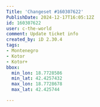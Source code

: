 ```yaml
---
Title: 'Changeset #160307622'
PublishDate: 2024-12-17T16:05:12Z
id: 160307622
user: c-the-world
comment: Update ticket info
created_by: iD 2.30.4
tags:
- Montenegro
- Kotor
- Kotor+
bbox:
  min_lon: 18.7728586
  min_lat: 42.4257432
  max_lon: 18.7728678
  max_lat: 42.425744

---
```

